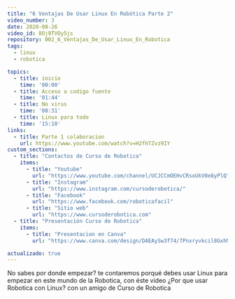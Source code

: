 ```yaml
---
title: "6 Ventajas De Usar Linux En Robótica Parte 2"
video_number: 3
date: 2020-08-26
video_id: 8Oj9TVOy5js
repository: 002_6_Ventajas_De_Usar_Linux_En_Robotica
tags:
  - linux
  - robotica

topics:
  - title: inicio
    time: '00:00'
  - title: Acceso a codigo fuente
    time: '01:44'
  - title: No virus
    time: '08:31'
  - title: Linux para todo
    time: '15:10'
links:
  - title: Parte 1 colaboracion
    url: https://www.youtube.com/watch?v=H2fhTZvz9IY
custom_sections:
  - title: "Contactos de Curso de Robotica"
    items:
      - title: "Youtube"
        url: "https://www.youtube.com/channel/UCJCCmOEHvCRsoUkV0e8yPlQ"
      - title: "Instagram"
        url: "https://www.instagram.com/cursoderobotica/"
      - title: "Facebook"
        url: "https://www.facebook.com/roboticafacil"
      - title: "Sitio web"
        url: "https://www.cursoderobotica.com"
  - title: "Presentación Curso de Robotica"
    items:
      - title: "Presentacion en Canva"
        url: "https://www.canva.com/design/DAEAySw3f74/7Pnxryvkcil8GxhN15Mn9Q/view?utm_content=DAEAySw3f7"

actualizado: true
---
```


No sabes por donde empezar? te contaremos porqué debes usar Linux para empezar en este mundo de la Robotica, con éste video ¿Por que usar Robotica con Linux? con un amigo de Curso de Robotica  
